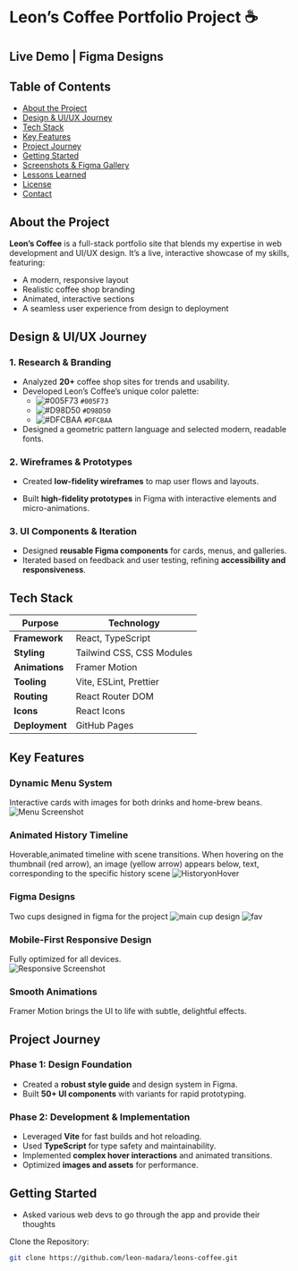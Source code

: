 # Leon’s Coffee Portfolio Project ☕

## Live Demo | Figma Designs

## Table of Contents
- [About the Project](#about-the-project)
- [Design & UI/UX Journey](#design--uiux-journey)
- [Tech Stack](#tech-stack)
- [Key Features](#key-features)
- [Project Journey](#project-journey)
- [Getting Started](#getting-started)
- [Screenshots & Figma Gallery](#screenshots--figma-gallery)
- [Lessons Learned](#lessons-learned)
- [License](#license)
- [Contact](#contact)

## About the Project
**Leon’s Coffee** is a full-stack portfolio site that blends my expertise in web development and UI/UX design. It’s a live, interactive showcase of my skills, featuring:
- A modern, responsive layout
- Realistic coffee shop branding
- Animated, interactive sections
- A seamless user experience from design to deployment

## Design & UI/UX Journey
### 1. Research & Branding
- Analyzed **20+** coffee shop sites for trends and usability.
- Developed Leon’s Coffee’s unique color palette:
  - ![#005F73](https://placehold.co/15x15/005F73/005F) `#005F73`
  - ![#D98D50](https://placehold.co/15x15/D98D50/D98D) `#D98D50`
  - ![#DFCBAA](https://placehold.co/15x15/DFCBAA/DFCBAA) `#DFCBAA`
- Designed a geometric pattern language and selected modern, readable fonts.

### 2. Wireframes & Prototypes
- Created **low-fidelity wireframes** to map user flows and layouts.
  
- Built **high-fidelity prototypes** in Figma with interactive elements and micro-animations.

### 3. UI Components & Iteration
- Designed **reusable Figma components** for cards, menus, and galleries.
- Iterated based on feedback and user testing, refining **accessibility and responsiveness**.

## Tech Stack
| Purpose | Technology |
|---------|------------|
| **Framework** | React, TypeScript |
| **Styling** | Tailwind CSS, CSS Modules |
| **Animations** | Framer Motion |
| **Tooling** | Vite, ESLint, Prettier |
| **Routing** | React Router DOM |
| **Icons** | React Icons |
| **Deployment** | GitHub Pages |

## Key Features
### Dynamic Menu System
Interactive cards with images for both drinks and home-brew beans.  
![Menu Screenshot](#)

### Animated History Timeline
Hoverable,animated timeline with scene transitions.
When hovering on the thumbnail (red arrow), an image (yellow arrow) appears below, text, corresponding to the specific history scene
![HistoryonHover](https://github.com/user-attachments/assets/6e283e01-934b-40bf-a927-b8cd74063f3f)
   
### Figma Designs
Two cups designed in figma for the project
![main cup design](https://github.com/user-attachments/assets/0487120d-8c04-4526-8b20-a30e42d37bc2)
![fav](https://github.com/user-attachments/assets/b13bd175-079c-4436-b49b-6beb805c789e)


### Mobile-First Responsive Design
Fully optimized for all devices.  
![Responsive Screenshot](#)

### Smooth Animations
Framer Motion brings the UI to life with subtle, delightful effects.

## Project Journey
### Phase 1: Design Foundation
- Created a **robust style guide** and design system in Figma.
- Built **50+ UI components** with variants for rapid prototyping.

### Phase 2: Development & Implementation
- Leveraged **Vite** for fast builds and hot reloading.
- Used **TypeScript** for type safety and maintainability.
- Implemented **complex hover interactions** and animated transitions.
- Optimized **images and assets** for performance.


## Getting Started
- Asked various web devs to go through the app and provide their thoughts


Clone the Repository:

```bash
git clone https://github.com/leon-madara/leons-coffee.git
